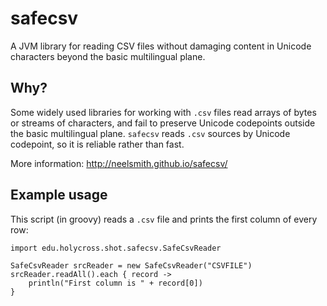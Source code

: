 # safecsv

A JVM library  for reading CSV files without damaging content in Unicode characters beyond the basic multilingual plane.

## Why?

Some widely used libraries for working with `.csv` files read arrays of bytes or streams of characters, and fail to preserve Unicode codepoints outside the basic multilingual plane.  `safecsv` reads `.csv` sources by Unicode codepoint, so it is reliable rather than fast.

More information:  <http://neelsmith.github.io/safecsv/>


## Example usage

This script (in groovy) reads a `.csv` file and prints the first column of every row:

    import edu.holycross.shot.safecsv.SafeCsvReader

    SafeCsvReader srcReader = new SafeCsvReader("CSVFILE")
    srcReader.readAll().each { record ->
        println("First column is " + record[0])
    }
